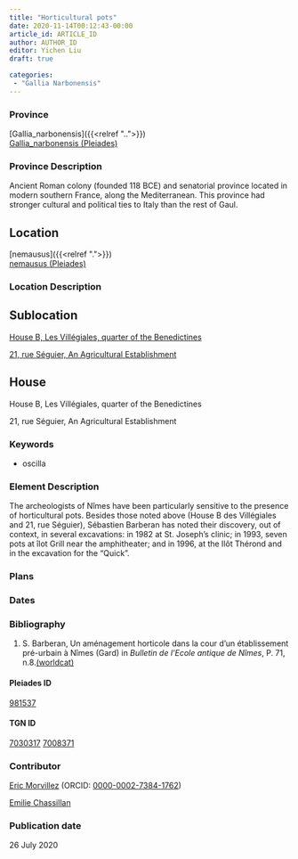 ```yaml
---
title: "Horticultural pots"
date: 2020-11-14T00:12:43-00:00
article_id: ARTICLE_ID
author: AUTHOR_ID
editor: Yichen Liu
draft: true

categories:
 - "Gallia Narbonensis"
---
```


### Province

[Gallia_narbonensis]({{<relref "..">}}) \
[Gallia_narbonensis (Pleiades)](https://pleiades.stoa.org/places/981537)

### Province Description

Ancient Roman colony (founded 118 BCE) and senatorial province located in modern southern France, along the Mediterranean. This province had stronger cultural and political ties to Italy than the rest of Gaul.

## Location

[nemausus]({{<relref ".">}}) \
[nemausus (Pleiades)](https://pleiades.stoa.org/places/148142)

### Location Description

<!--### Location Description-->

<!-- LEAVE THIS BLANK FOR NOW -->

## Sublocation

[House B, Les Villégiales, quarter of the Benedictines](#)

[21, rue Séguier, An Agricultural Establishment](#)

<!--### Sublocation Description-->

<!-- DESCRIPTION -->

## House

House B, Les Villégiales, quarter of the Benedictines

21, rue Séguier, An Agricultural Establishment



### Keywords

- oscilla


### Element Description

The archeologists of Nîmes have been particularly sensitive to the presence of horticultural pots.  Besides those noted above (House B des Villégiales and 21, rue Séguier), Sébastien Barberan has noted their discovery, out of context, in several excavations: in 1982 at St. Joseph’s clinic; in 1993, seven pots at îlot Grill near the amphitheater; and in 1996, at the Ilôt Thérond and in the excavation for the “Quick”.



### Plans



### Dates



### Bibliography

1. S. Barberan, Un aménagement horticole dans la cour d’un établissement pré-urbain à Nîmes (Gard) in *Bulletin de l’Ecole antique de Nîmes*, P. 71, n.8.[(worldcat)](http://www.worldcat.org/oclc/835159144)



#### Pleiades ID

[981537](https://pleiades.stoa.org/places/981537)

#### TGN ID

[7030317](http://vocab.getty.edu/page/tgn/7030317)
[7008371](http://vocab.getty.edu/page/tgn/7008371)

### Contributor

[Eric Morvillez](link) (ORCID: [0000-0002-7384-1762](https://orcid.org/0000-0002-7384-1762))

[Emilie Chassillan](link)
### Publication date

26 July 2020

<!--### Related articles-->

<!-- Links to other related articles. Leave blank for now -->